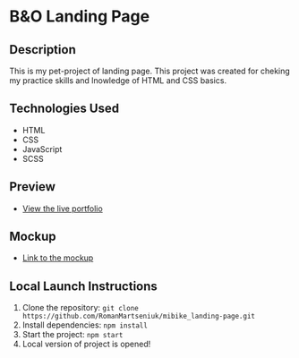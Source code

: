 # B&O Landing Page

## Description
This is my pet-project of landing page. This project was created for cheking my practice skills and lnowledge of HTML and CSS basics.

## Technologies Used
- HTML
- CSS
- JavaScript
- SCSS

## Preview
- [View the live portfolio](https://romanmartseniuk.github.io/b-o_landing-page/)

## Mockup
- [Link to the mockup](https://www.figma.com/file/DtkQmQ797hk0nI4KfMi2Uq/BOSE-New-Version?type=design&node-id=6817-212&t=ZTV6Gl8NzaWkJ4FK-0)

## Local Launch Instructions
1. Clone the repository: `git clone https://github.com/RomanMartseniuk/mibike_landing-page.git`
2. Install dependencies: `npm install`
3. Start the project: `npm start`
4. Local version of project is opened!

